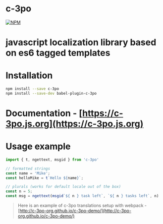 # c-3po
[![NPM](https://nodei.co/npm/c-3po.png?downloads=true)](https://nodei.co/npm/c-3po/)

# javascript localization library based on es6 tagged templates

# Installation

```bash
npm install --save c-3po
npm install --save-dev babel-plugin-c-3po
```

# Documentation - [https://c-3po.js.org](https://c-3po.js.org)

# Usage example
```js
import { t, ngettext, msgid } from 'c-3po'

// formatted strings
const name = 'Mike';
const helloMike = t`Hello ${name}`;

// plurals (works for default locale out of the box)
const n = 5;
const msg = ngettext(msgid`${ n } task left`, `${ n } tasks left`, n)
```

> Here is an example of c-3po translations setup with webpack - [http://c-3po-org.github.io/c-3po-demo/](http://c-3po-org.github.io/c-3po-demo/)
